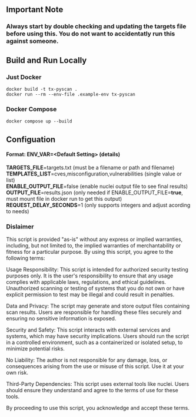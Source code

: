## Important Note
### <strong>Always start by double checking and updating the targets file before using this. You do not want to accidentatly run this against someone.</strong>

## Build and Run Locally
### Just Docker
`docker build -t tx-pyscan .`\
`docker run --rm --env-file .example-env tx-pyscan`

### Docker Compose
`docker compose up --build`

## Configuation
#### Format: ENV_VAR=\<Default Setting> (details)
__TARGETS_FILE__=targets.txt (must be a filename or path and filename)\
__TEMPLATES_LIST__=cves,misconfiguration,vulnerabilities (single value or list)\
__ENABLE_OUTPUT_FILE__=false (enable nuclei output file to see final results)\
__OUTPUT_FILE__=results.json (only needed if ENABLE_OUTPUT_FILE=__true__, must mount file in docker run to get this output)\
__REQUEST_DELAY_SECONDS__=1 (only supports integers and adjust acording to needs)

### Dislaimer
This script is provided "as-is" without any express or implied warranties, including, but not limited to, the implied warranties of merchantability or fitness for a particular purpose. By using this script, you agree to the following terms:

Usage Responsibility:
    This script is intended for authorized security testing purposes only.
    It is the user's responsibility to ensure that any usage complies with applicable laws, regulations, and ethical guidelines.
    Unauthorized scanning or testing of systems that you do not own or have explicit permission to test may be illegal and could result in penalties.

Data and Privacy:
    The script may generate and store output files containing scan results. Users are responsible for handling these files securely and ensuring no sensitive information is exposed.

Security and Safety:
    This script interacts with external services and systems, which may have security implications. Users should run the script in a controlled environment, such as a containerized or isolated setup, to minimize potential risks.

No Liability:
    The author is not responsible for any damage, loss, or consequences arising from the use or misuse of this script. Use it at your own risk.

Third-Party Dependencies:
    This script uses external tools like nuclei. Users should ensure they understand and agree to the terms of use for these tools.

By proceeding to use this script, you acknowledge and accept these terms.